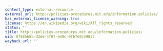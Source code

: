 ```yaml
---
content_type: external-resource
external_url: http://policies-procedures.mit.edu/information-policies/
has_external_license_warning: true
license: https://en.wikipedia.org/wiki/All_rights_reserved
status: ''
title: http://policies-procedures.mit.edu/information-policies/
uid: 8f88bb8b-32de-4f07-a40c-0fb760c59833
wayback_url: ''
---
```

